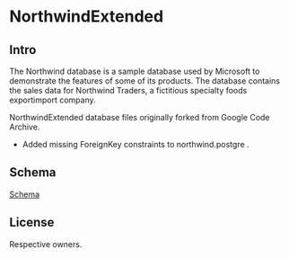 # NorthwindExtended

## Intro
The Northwind database is a sample database used by Microsoft to demonstrate the features of some of its products. The database contains the sales data for Northwind Traders, a fictitious specialty foods exportimport company.

NorthwindExtended database files originally forked from Google Code Archive.

  - Added missing ForeignKey constraints to northwind.postgre .

## Schema
[Schema](schema.jpg)

License
----

Respective owners.

